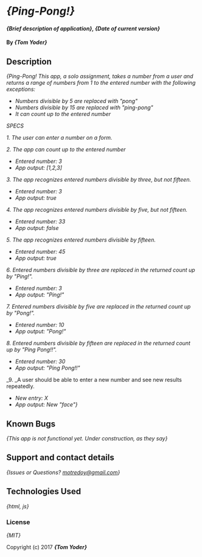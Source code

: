 # _{Ping-Pong!}_

#### _{Brief description of application}, {Date of current version}_

#### By _**{Tom Yoder}**_

## Description

_{Ping-Pong!
  This app, a solo assignment, takes a number from a user and returns a range of numbers from 1 to the entered number with the following exceptions:_

* _Numbers divisible by 5 are replaced with "pong"_
* _Numbers divisible by 15 are replaced with "ping-pong"_  
* _It can count up to the entered number_

_SPECS_

_1. The user can enter a number on a form._

_2. The app can count up to the entered number_

  * _Entered number: 3_
  * _App output: [1,2,3]_

_3. The app recognizes entered numbers divisible by three, but not fifteen._

  * _Entered number: 3_
  * _App output: true_

_4. The app recognizes entered numbers divisible by five, but not fifteen._

  * _Entered number: 33_
  * _App output: false_

_5. The app recognizes entered numbers divisible by fifteen._

  * _Entered number: 45_
  * _App output: true_

_6. Entered numbers divisible by three are replaced in the returned count up by "Ping!"._

  * _Entered number: 3_
  * _App output: "Ping!"_

_7. Entered numbers divisible by five are replaced in the returned count up by "Pong!"._

  * _Entered number: 10_
  * _App output: "Pong!"_

_8. Entered numbers divisible by fifteen are replaced in the returned count up by "Ping Pong!!"._

  * _Entered number: 30_
  * _App output: "Ping Pong!!"_

_9. _A user should be able to enter a new number and see new results repeatedly.

  * _New entry: X_
  * _App output: New "face"}_






## Known Bugs

_{This app is not functional yet. Under construction, as they say}_

## Support and contact details

_{Issues or Questions? motredoy@gmail.com}_

## Technologies Used

_{html, js}_

### License

*{MIT}*

Copyright (c) 2017 **_{Tom Yoder}_**
